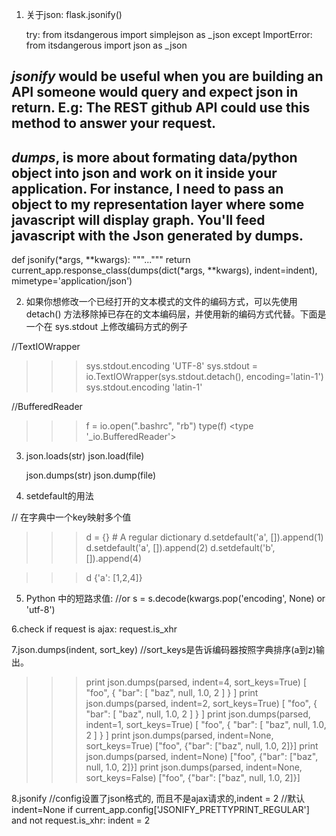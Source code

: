 1. 关于json:
	flask.jsonify()

	try:
    from itsdangerous import simplejson as _json
except ImportError:
    from itsdangerous import json as _json


## *jsonify* would be useful when you are building an API someone would query and expect json in return. E.g: The REST github API could use this method to answer your request.
## *dumps*, is more about formating data/python object into json and work on it inside your application. For instance, I need to pass an object to my representation layer where some javascript will display graph. You'll feed javascript with the Json generated by dumps.

def jsonify(*args, **kwargs):
"""..."""
    return current_app.response_class(dumps(dict(*args, **kwargs),
        indent=indent),
        mimetype='application/json')

2. 如果你想修改一个已经打开的文本模式的文件的编码方式，可以先使用 detach() 方法移除掉已存在的文本编码层，并使用新的编码方式代替。下面是一个在 sys.stdout 上修改编码方式的例子

 //TextIOWrapper
 >>>sys.stdout.encoding 
 'UTF-8' 
 >>> sys.stdout = io.TextIOWrapper(sys.stdout.detach(), encoding='latin-1') 
 >>> sys.stdout.encoding 'latin-1' 


//BufferedReader
 >>>f = io.open(".bashrc", "rb")
 >>> type(f)
<type '_io.BufferedReader'>


3. json.loads(str)
   json.load(file)

   json.dumps(str)
   json.dump(file)

4. setdefault的用法

// 在字典中一个key映射多个值
>>> d = {} # A regular dictionary 
>>> d.setdefault('a', []).append(1) 
>>> d.setdefault('a', []).append(2) 
>>> d.setdefault('b', []).append(4)

>>> d
{'a': [1,2,4]}


5. Python 中的短路求值:
//or
s = s.decode(kwargs.pop('encoding', None) or 'utf-8')


6.check if request is ajax:
request.is_xhr


7.json.dumps(indent, sort_key)
//sort_keys是告诉编码器按照字典排序(a到z)输出。
>>> print json.dumps(parsed, indent=4, sort_keys=True)
[
    "foo", 
    {
        "bar": [
            "baz", 
            null, 
            1.0, 
            2
        ]
    }
]
>>> print json.dumps(parsed, indent=2, sort_keys=True)
[
  "foo", 
  {
    "bar": [
      "baz", 
      null, 
      1.0, 
      2
    ]
  }
]
>>> print json.dumps(parsed, indent=1, sort_keys=True)
[
 "foo", 
 {
  "bar": [
   "baz", 
   null, 
   1.0, 
   2
  ]
 }
]
>>> print json.dumps(parsed, indent=None, sort_keys=True)
["foo", {"bar": ["baz", null, 1.0, 2]}]
>>> print json.dumps(parsed, indent=None)
["foo", {"bar": ["baz", null, 1.0, 2]}]
>>> print json.dumps(parsed, indent=None, sort_keys=False)
["foo", {"bar": ["baz", null, 1.0, 2]}]


8.jsonify
//config设置了json格式的, 而且不是ajax请求的,indent = 2
//默认indent=None
if current_app.config['JSONIFY_PRETTYPRINT_REGULAR'] \
        and not request.is_xhr:
        indent = 2

